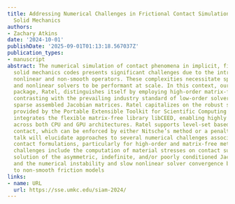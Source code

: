 ```yaml
---
title: Addressing Numerical Challenges in Frictional Contact Simulation for Finite-Deformation
  Solid Mechanics
authors:
- Zachary Atkins
date: '2024-10-01'
publishDate: '2025-09-01T01:13:18.567037Z'
publication_types:
- manuscript
abstract: The numerical simulation of contact phenomena in implicit, finite-deformation
  solid mechanics codes presents significant challenges due to the introduction of
  nonlinear and non-smooth operators. These complexities necessitate specialized linear
  and nonlinear solvers to be performant at scale. In this context, our finite element
  package, Ratel, distinguishes itself by employing high-order matrix-free methods,
  contrasting with the prevailing industry standard of low-order solvers applied to
  sparse assembled Jacobian matrices. Ratel capitalizes on the robust solver infrastructure
  provided by the Portable Extensible Toolkit for Scientific Computing (PETSc) and
  integrates the flexible matrix-free library libCEED, enabling highly scalable performance
  across both CPU and GPU architectures. Ratel supports level-set based frictional
  contact, which can be enforced by either Nitsche’s method or a penalty method. This
  talk will elucidate approaches to several numerical challenges associated with these
  contact formulations, particularly for high-order and matrix-free methods. These
  challenges include the computation of material stresses on contact surfaces, the
  solution of the asymmetric, indefinite, and/or poorly conditioned Jacobian matrices,
  and the numerical instability and slow nonlinear solver convergence behavior due
  to non-smooth friction models
links:
- name: URL
  url: https://sse.umkc.edu/siam-2024/
---
```


